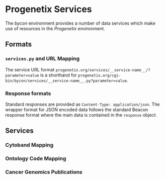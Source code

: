 # Progenetix Services

The _bycon_ environment provides a number of data services which make use of
resources in the _Progenetix_ environment.

## Formats

### `services.py` and URL Mapping

The service URL format `progenetix.org/services/__service-name__/?parameter=value`
is a shorthand for `progenetix.org/cgi-bin/bycon/services/__service-name__.py?parameter=value`.

### Response formats

Standard responses are provided as `Content-Type: application/json`. The wrapper
format for JSON encoded data follows the standard Beacon response
format where the main data is contained in the `response` object.

## Services

### Cytoband Mapping

### Ontology Code Mapping

### Cancer Genomics Publications
